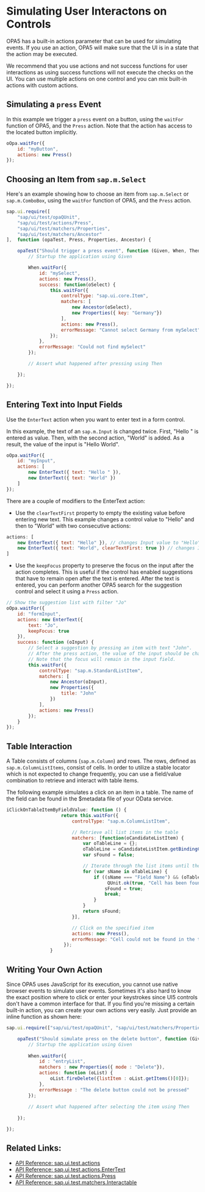 # Simulating User Interactons on Controls

OPA5 has a built-in actions parameter that can be used for simulating events.
If you use an action, OPA5 will make sure that the UI is in a state that the action may be executed.

We recommend that you use actions and not success functions for user interactions as using success
functions will not execute the checks on the UI. You can use multiple actions on one control and you
can mix built-in actions with custom actions.

## Simulating a `press` Event

In this example we trigger a `press` event on a button, using the `waitFor` function of OPA5,
and the `Press` action. Note that the action has access to the located button implicitly.

```javascript
oOpa.waitFor({
    id: "myButton",
    actions: new Press()
});
```

## Choosing an Item from `sap.m.Select`

Here's an example showing how to choose an item from `sap.m.Select` or `sap.m.ComboBox`, using the
`waitFor` function of OPA5, and the `Press` action.

```javascript
sap.ui.require([
    "sap/ui/test/opaQUnit",
    "sap/ui/test/actions/Press",
    "sap/ui/test/matchers/Properties",
    "sap/ui/test/matchers/Ancestor"
],  function (opaTest, Press, Properties, Ancestor) {

    opaTest("Should trigger a press event", function (Given, When, Then) {
        // Startup the application using Given

        When.waitFor({
            id: "mySelect",
            actions: new Press(),
            success: function(oSelect) {
                this.waitFor({
                    controlType: "sap.ui.core.Item",
                    matchers: [
                        new Ancestor(oSelect),
                        new Properties({ key: "Germany"})
                    ],
                    actions: new Press(),
                    errorMessage: "Cannot select Germany from mySelect"
                });
            },
            errorMessage: "Could not find mySelect"
        });

        // Assert what happened after pressing using Then

    });

});
```

## Entering Text into Input Fields

Use the `EnterText` action when you want to enter text in a form control.

In this example, the text of an `sap.m.Input` is changed twice. First, "Hello " is entered as value.
Then, with the second action, "World" is added. As a result, the value of the input is "Hello World".

```javascript
oOpa.waitFor({
    id: "myInput",
    actions: [
        new EnterText({ text: "Hello " }),
        new EnterText({ text: "World" })
    ]
});
```

There are a couple of modifiers to the EnterText action:
* Use the `clearTextFirst` property to empty the existing value before entering new text.
This example changes a control value to "Hello" and then to "World" with two consecutive actions:
```javascript
actions: [
    new EnterText({ text: "Hello" }), // changes Input value to "Hello"
    new EnterText({ text: "World", clearTextFirst: true }) // changes Input value to "World"
]
```

* Use the `keepFocus` property to preserve the focus on the input after the action completes.
This is useful if the control has enabled suggestions that have to remain open after the text is entered.
After the text is entered, you can perform another OPA5 search for the suggestion control and
select it using a `Press` action.
```javascript
// Show the suggestion list with filter "Jo"
oOpa.waitFor({
    id: "formInput",
    actions: new EnterText({
        text: "Jo",
        keepFocus: true
    }),
    success: function (oInput) {
        // Select a suggestion by pressing an item with text "John".
        // After the press action, the value of the input should be changed to "John".
        // Note that the focus will remain in the input field.
        this.waitFor({
            controlType: "sap.m.StandardListItem",
            matchers: [
                new Ancestor(oInput),
                new Properties({
                    title: "John"
                })
            ],
            actions: new Press()
        });
    }
});
```

## Table Interaction

A Table consists of columns (`sap.m.Column`) and rows. The rows, defined as `sap.m.ColumnListItems`,
consist of cells. In order to utilize a stable locator which is not expected to change frequently,
you can use a field/value combination to retrieve and interact with table items.

The following example simulates a click on an item in a table. The name of the field can be found in
the $metadata file of your OData service.

```javascript
iClickOnTableItemByFieldValue: function () {
                    return this.waitFor({
                        controlType: "sap.m.ColumnListItem",

                        // Retrieve all list items in the table
                        matchers: [function(oCandidateListItem) {
                            var oTableLine = {};
                            oTableLine = oCandidateListItem.getBindingContext().getObject();
                            var sFound = false;

                            // Iterate through the list items until the specified cell is found
                            for (var sName in oTableLine) {
                                if ((sName === "Field Name") && (oTableLine[sName].toString() === "Cell Value")) {
                                     QUnit.ok(true, "Cell has been found");
                                    sFound = true;
                                    break;
                                }
                            }
                            return sFound;
                        }],

                        // Click on the specified item
                        actions: new Press(),
                        errorMessage: "Cell could not be found in the table"
                     });
                }
```

## Writing Your Own Action

Since OPA5 uses JavaScript for its execution, you cannot use native browser events to simulate user events.
Sometimes it's also hard to know the exact position where to click or enter your keystrokes since UI5 controls don't have a common interface for that.
If you find you're missing a certain built-in action, you can create your own actions very easily.
Just provide an inline function as shown here:

```javascript
sap.ui.require(["sap/ui/test/opaQUnit", "sap/ui/test/matchers/Properties"], function (opaTest, Properties) {

    opaTest("Should simulate press on the delete button", function (Given, When, Then) {
        // Startup the application using Given
        
        When.waitFor({
            id : "entryList",
            matchers : new Properties({ mode : "Delete"}),
            actions: function (oList) {
                oList.fireDelete({listItem : oList.getItems()[0]});
            },
            errorMessage : "The delete button could not be pressed"
        });
        
        // Assert what happened after selecting the item using Then
    
    });

});
```

## Related Links:

* [API Reference: sap.ui.test.actions](https://openui5.hana.ondemand.com/#/api/sap.ui.test.actions)
* [API Reference: sap.ui.test.actions.EnterText](https://openui5.hana.ondemand.com/#/api/sap.ui.test.actions.EnterText)
* [API Reference: sap.ui.test.actions.Press](https://openui5.hana.ondemand.com/#/api/sap.ui.test.actions.Press)
* [API Reference: sap.ui.test.matchers.Interactable](https://openui5.hana.ondemand.com/#/api/sap.ui.test.matchers.Interactable)